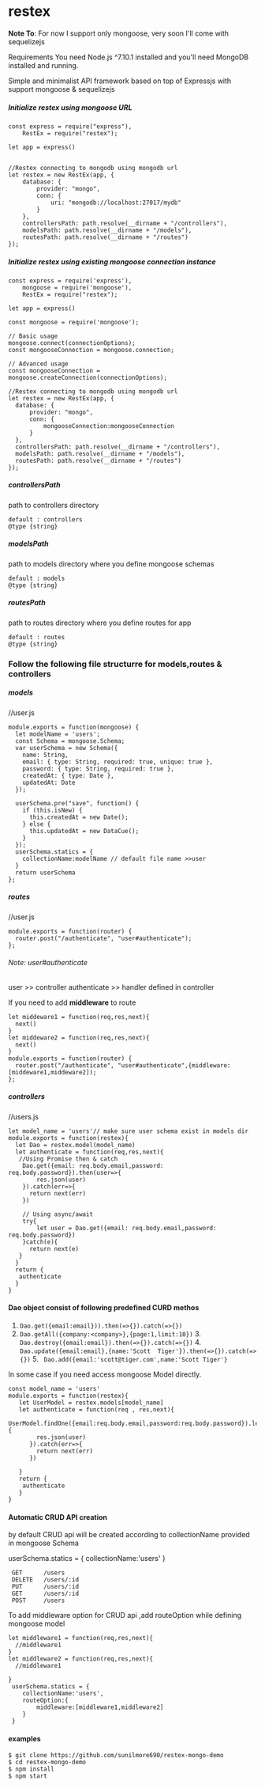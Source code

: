 # restex


**Note To**: For now I support only mongoose, very soon I'll come with sequelizejs

Requirements
You need Node.js ^7.10.1 installed and you'll need MongoDB installed and running.


Simple and minimalist API framework based on top of Expressjs with support mongoose & sequelizejs

##### Initialize restex using mongoose URL

```
const express = require("express"),
    RestEx = require("restex");

let app = express()
    

//Restex connecting to mongodb using mongodb url
let restex = new RestEx(app, {
    database: {
        provider: "mongo",
        conn: {
            uri: "mongodb://localhost:27017/mydb"
        }
    },
    controllersPath: path.resolve(__dirname + "/controllers"),
    modelsPath: path.resolve(__dirname + "/models"),
    routesPath: path.resolve(__dirname + "/routes")
});
  ```
  
 ##### Initialize restex using existing mongoose connection instance 

  ```
const express = require('express'),
      mongoose = require('mongoose'),
      RestEx = require("restex");
      
let app = express()

const mongoose = require('mongoose');
 
// Basic usage
mongoose.connect(connectionOptions);
const mongooseConnection = mongoose.connection;

// Advanced usage
const mongooseConnection = mongoose.createConnection(connectionOptions);

//Restex connecting to mongodb using mongodb url
let restex = new RestEx(app, {
    database: {
        provider: "mongo",
        conn: {
            mongooseConnection:mongooseConnection
        }
    },
    controllersPath: path.resolve(__dirname + "/controllers"),
    modelsPath: path.resolve(__dirname + "/models"),
    routesPath: path.resolve(__dirname + "/routes")
});
  ```

##### controllersPath 
path to controllers directory
```
default : controllers
@type {string}
```
##### modelsPath 
path to models directory where you define mongoose schemas
```
default : models
@type {string}
```
##### routesPath 
path to routes directory where you define routes for app
```
default : routes
@type {string}
```

### Follow the following file structurre for models,routes & controllers

##### models
//user.js
```
module.exports = function(mongoose) {
  let modelName = 'users';
  const Schema = mongoose.Schema;
  var userSchema = new Schema({
    name: String,
    email: { type: String, required: true, unique: true },
    password: { type: String, required: true },
    createdAt: { type: Date },
    updatedAt: Date
  });

  userSchema.pre("save", function() {
    if (this.isNew) {
      this.createdAt = new Date();
    } else {
      this.updatedAt = new DataCue();
    }
  });
  userSchema.statics = {
    collectionName:modelName // default file name >>user
  }
  return userSchema
};
```
##### routes
//user.js

```
module.exports = function(router) {
  router.post("/authenticate", "user#authenticate");
};
```
###### Note: user#authenticate 
user >> controller 
authenticate >> handler defined in controller

If you need to add **middleware** to route
```
let middeware1 = function(req,res,next){
  next()
}
let middeware2 = function(req,res,next){
  next()
}
module.exports = function(router) {
  router.post("/authenticate", "user#authenticate",{middleware:[middeware1,middeware2]);
};

```
##### controllers 
//users.js
```
let model_name = 'users'// make sure user schema exist in models dir
module.exports = function(restex){
  let Dao = restex.model(model_name)
  let authenticate = function(req,res,next){
   //Using Promise then & catch
    Dao.get({email: req.body.email,password: req.body.password}).then(user=>{
        res.json(user)
    }).catch(err=>{
      return next(err)
    })
    
    // Using async/await
    try{
        let user = Dao.get({email: req.body.email,password: req.body.password})
    }catch(e){
      return next(e)
   }
  }
  return {
   authenticate
  }
}
```

#### Dao object consist of following predefined CURD methos
   1. ```Dao.get({email:email})).then(=>{}).catch(=>{})```
   2. ``` Dao.getAll({company:<company>},{page:1,limit:10}) ```
    3. ```Dao.destroy({email:email}).then(=>{}).catch(=>{})```
    4. ```Dao.update({email:email},{name:'Scott  Tiger'}).then(=>{}).catch(=>{})```
    5. ``` Dao.add({email:'scott@tiger.com',name:'Scott Tiger'}```
  
In some case if you need access mongoose Model directly.

```
const model_name = 'users'
module.exports = function(restex){
   let UserModel = restex.models[model_name]
   let authenticate = function(req , res,next){
      UserModel.findOne({email:req.body.email,password:req.body.password}).lean().then(user=>{
        res.json(user)
      }).catch(err=>{
        return next(err)
      })
   
   }
   return {
    authenticate
   }
}
```

#### Automatic CRUD API creation

by default CRUD api will be created according to collectionName provided in mongoose Schema

 userSchema.statics = {
    collectionName:'users' 
 }

```
 GET      /users
 DELETE   /users/:id
 PUT      /users/:id
 GET      /users/:id
 POST     /users

```
To add middleware option for CRUD api ,add routeOption while defining mongoose model

```
let middleware1 = function(req,res,next){
  //middleware1
}
let middleware2 = function(req,res,next){
  //middleware1

}
 userSchema.statics = {
    collectionName:'users',
    routeOption:{
        middleware:[middleware1,middleware2]
    } 
 }

```

#### examples


```
$ git clone https://github.com/sunilmore690/restex-mongo-demo
$ cd restex-mongo-demo
$ npm install
$ npm start
```


